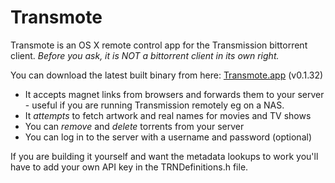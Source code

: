Transmote
=========

Transmote is an OS X remote control app for the Transmission bittorrent client. *Before you ask, it is NOT a bittorrent client in its own right.*

You can download the latest built binary from here: [Transmote.app](http://samscam.co.uk/transmote/release/Transmote-0.1.32.zip) (v0.1.32)

* It accepts magnet links from browsers and forwards them to your server - useful if you are running Transmission remotely eg on a NAS.
* It *attempts* to fetch artwork and real names for movies and TV shows
* You can *remove* and *delete* torrents from your server
* You can log in to the server with a username and password (optional)

If you are building it yourself and want the metadata lookups to work you'll have to add your own API key in the TRNDefinitions.h file.
